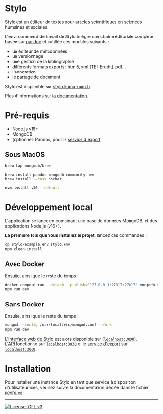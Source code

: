 # Stylo

Stylo est un éditeur de textes pour articles scientifiques en sciences humaines et sociales.

L'environnement de travail de Stylo intègre une chaîne éditoriale complète basée sur [pandoc](http://pandoc.org/) et outillée des modules suivants :

- un éditeur de métadonnées
- un versionnage
- une gestion de la bibliographie
- différents formats exports : html5, xml (TEI, Erudit), pdf...
- l'annotation
- le partage de document

Stylo est disponible sur [stylo.huma-num.fr](https://stylo.huma-num.fr)

Plus d'informations sur [la documentation](http://stylo-doc.ecrituresnumeriques.ca/).

# Pré-requis

- Node.js v16+
- MongoDB
- (optionnel) Pandoc, pour le [service d'export](./export)

## Sous MacOS

```bash
brew tap mongodb/brew

brew install pandoc mongodb-community nvm
brew install --cask docker

nvm install v16 --default
```

# Développement local

L'application se lance en combinant une base de données MongoDB, et des applications Node.js (v16+).

**La première fois que vous installez le projet**, lancez ces commandes :

```bash
cp stylo-example.env stylo.env
npm clean-install
```

## Avec Docker

Ensuite, ainsi que le reste du temps :

```bash
docker-compose run --detach --publish='127.0.0.1:27017:27017' mongodb-stylo
npm run dev
```

## Sans Docker

Ensuite, ainsi que le reste du temps :

```bash
mongod --config /usr/local/etc/mongod.conf --fork
npm run dev
```

L'[interface web de Stylo](./front) est alors disponible sur ([`localhost:3000`](http://localhost:3000)).<br>
L'[API](./graphql) fonctionne sur [`localhost:3030`](http://localhost:3030/) et le [service d'export](./export) sur [`localhost:3060`](http://localhost:3060/).

# Installation

Pour installer une instance Stylo en tant que service à disposition d'utilisateur·ices, veuillez suivre la documentation dédiée dans le fichier [`HOWTO.md`](HOWTO.md).

---

[![License: GPL v3](https://img.shields.io/badge/License-GPL%20v3-blue.svg)](https://www.gnu.org/licenses/gpl-3.0)
